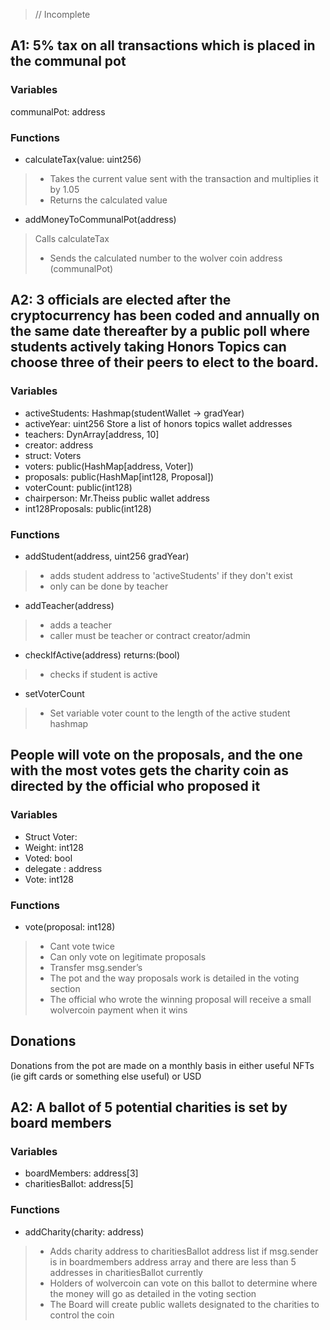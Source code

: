 > // Incomplete

## A1: 5% tax on all transactions which is placed in the communal pot

### Variables
communalPot: address 

### Functions
- calculateTax(value: uint256)
> - Takes the current value sent with the transaction and multiplies it by 1.05
> - Returns the calculated value 
- addMoneyToCommunalPot(address)
> Calls calculateTax 
> - Sends the calculated number to the wolver coin address (communalPot)
## A2: 3 officials are elected after the cryptocurrency has been coded and annually on the same date thereafter by a public poll where students actively taking Honors Topics can choose three of their peers to elect to the board.
### Variables
- activeStudents: Hashmap(studentWallet -> gradYear)
- activeYear: uint256 Store a list of honors topics wallet addresses
- teachers: DynArray[address, 10]
- creator: address
- struct: Voters
- voters: public(HashMap[address, Voter])
- proposals: public(HashMap[int128, Proposal])
- voterCount: public(int128)
- chairperson: Mr.Theiss public wallet address
- int128Proposals: public(int128)
### Functions 
- addStudent(address, uint256 gradYear)
> - adds student address to 'activeStudents' if they don't exist
> - only can be done by teacher
- addTeacher(address)
> - adds a teacher
> - caller must be teacher or contract creator/admin
- checkIfActive(address) returns:(bool)
> - checks if student is active
- setVoterCount
> - Set variable voter count to the length of the active student hashmap 



## People will vote on the proposals, and the one with the most votes gets the charity coin as directed by the official who proposed it
### Variables
- Struct Voter:
- Weight: int128
- Voted: bool
- delegate : address
- Vote: int128
### Functions
- vote(proposal: int128)
> - Cant vote twice
> - Can only vote on legitimate proposals
> - Transfer msg.sender’s 
> - The pot and the way proposals work is detailed in the voting section
> - The official who wrote the winning proposal will receive a small wolvercoin payment when it wins

## Donations
Donations from the pot are made on a monthly basis in either useful NFTs (ie gift cards or something else useful) or USD

## A2: A ballot of 5 potential charities is set by board members
### Variables
- boardMembers: address[3]
- charitiesBallot: address[5]
### Functions
- addCharity(charity: address)
> - Adds charity address to charitiesBallot address list  if msg.sender is in boardmembers address array and there are less than 5 addresses in charitiesBallot currently
> - Holders of wolvercoin can vote on this ballot to determine where the money will go as detailed in the voting section
> - The Board will create public wallets designated to the charities to control the coin



